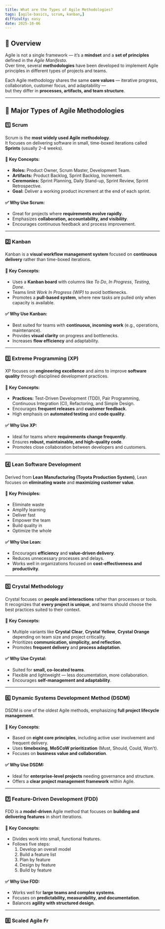 ```yaml
---
title: What are the Types of Agile Methodologies?
tags: [agile-basics, scrum, kanban,]
difficulty: easy
date: 2025-10-06
---
```


## 🧭 Overview

Agile is not a single framework — it’s a **mindset** and a **set of principles** defined in the *Agile Manifesto*.  
Over time, several **methodologies** have been developed to implement Agile principles in different types of projects and teams.

Each Agile methodology shares the same **core values** — iterative progress, collaboration, customer focus, and adaptability —  
but they differ in **processes, artifacts, and team structure**.

---

## 🚀 Major Types of Agile Methodologies

### 1️⃣ **Scrum**

Scrum is the **most widely used Agile methodology**.  
It focuses on delivering software in small, time-boxed iterations called **Sprints** (usually 2–4 weeks).

#### 🧩 Key Concepts:
- **Roles:** Product Owner, Scrum Master, Development Team.  
- **Artifacts:** Product Backlog, Sprint Backlog, Increment.  
- **Ceremonies:** Sprint Planning, Daily Stand-up, Sprint Review, Sprint Retrospective.  
- **Goal:** Deliver a working product increment at the end of each sprint.  

#### ✅ Why Use Scrum:
- Great for projects where **requirements evolve rapidly**.  
- Emphasizes **collaboration, accountability, and visibility**.  
- Encourages continuous feedback and process improvement.

---

### 2️⃣ **Kanban**

Kanban is a **visual workflow management system** focused on **continuous delivery** rather than time-boxed iterations.

#### 🧩 Key Concepts:
- Uses a **Kanban board** with columns like *To Do*, *In Progress*, *Testing*, *Done*.  
- Teams limit *Work In Progress (WIP)* to avoid bottlenecks.  
- Promotes a **pull-based system**, where new tasks are pulled only when capacity is available.  

#### ✅ Why Use Kanban:
- Best suited for teams with **continuous, incoming work** (e.g., operations, maintenance).  
- Provides **visual clarity** on progress and bottlenecks.  
- Increases **flow efficiency** and adaptability.

---

### 3️⃣ **Extreme Programming (XP)**

XP focuses on **engineering excellence** and aims to improve **software quality** through disciplined development practices.

#### 🧩 Key Concepts:
- **Practices:** Test-Driven Development (TDD), Pair Programming, Continuous Integration (CI), Refactoring, and Simple Design.  
- Encourages **frequent releases** and **customer feedback**.  
- High emphasis on **automated testing** and **code quality**.

#### ✅ Why Use XP:
- Ideal for teams where **requirements change frequently**.  
- Ensures **robust, maintainable, and high-quality code**.  
- Promotes close collaboration between developers and customers.

---

### 4️⃣ **Lean Software Development**

Derived from **Lean Manufacturing (Toyota Production System)**, Lean focuses on **eliminating waste** and **maximizing customer value**.

#### 🧩 Key Principles:
- Eliminate waste  
- Amplify learning  
- Deliver fast  
- Empower the team  
- Build quality in  
- Optimize the whole  

#### ✅ Why Use Lean:
- Encourages **efficiency** and **value-driven delivery**.  
- Reduces unnecessary processes and delays.  
- Works well in organizations focused on **cost-effectiveness and productivity**.

---

### 5️⃣ **Crystal Methodology**

Crystal focuses on **people and interactions** rather than processes or tools.  
It recognizes that **every project is unique**, and teams should choose the best practices suited to their context.

#### 🧩 Key Concepts:
- Multiple variants like **Crystal Clear**, **Crystal Yellow**, **Crystal Orange** depending on team size and project criticality.  
- Prioritizes **communication, simplicity, and reflection**.  
- Promotes **frequent delivery** and **process adaptation**.  

#### ✅ Why Use Crystal:
- Suited for **small, co-located teams**.  
- Flexible and lightweight — less documentation, more collaboration.  
- Encourages **self-management and adaptability**.

---

### 6️⃣ **Dynamic Systems Development Method (DSDM)**

DSDM is one of the oldest Agile methods, emphasizing **full project lifecycle management**.

#### 🧩 Key Concepts:
- Based on **eight core principles**, including active user involvement and frequent delivery.  
- Uses **timeboxing**, **MoSCoW prioritization** (Must, Should, Could, Won’t).  
- Focuses on **business value and collaboration**.

#### ✅ Why Use DSDM:
- Ideal for **enterprise-level projects** needing governance and structure.  
- Offers a **clear project management framework** within Agile.

---

### 7️⃣ **Feature-Driven Development (FDD)**

FDD is a **model-driven** Agile method that focuses on **building and delivering features** in short iterations.

#### 🧩 Key Concepts:
- Divides work into small, functional features.  
- Follows five steps:  
  1. Develop an overall model  
  2. Build a feature list  
  3. Plan by feature  
  4. Design by feature  
  5. Build by feature  

#### ✅ Why Use FDD:
- Works well for **large teams and complex systems**.  
- Focuses on **predictability, measurability, and documentation**.  
- Balances **agility with structured design**.

---

### 8️⃣ **Scaled Agile Fr**
